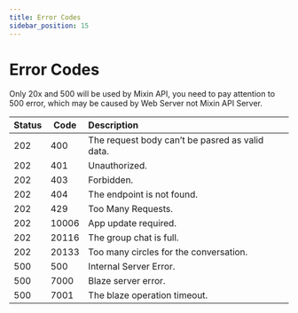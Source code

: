 ```yaml
---
title: Error Codes
sidebar_position: 15
---
```


# Error Codes

Only 20x and 500 will be used by Mixin API, you need to pay attention to 500 error, which may be caused by Web Server not Mixin API Server.

| Status | Code  | Description                                     |
| ------ | ----- | :---------------------------------------------- |
| 202    | 400   | The request body can’t be pasred as valid data. |
| 202    | 401   | Unauthorized.                                   |
| 202    | 403   | Forbidden.                                      |
| 202    | 404   | The endpoint is not found.                      |
| 202    | 429   | Too Many Requests.                              |
| 202    | 10006 | App update required.                            |
| 202    | 20116 | The group chat is full.                         |
| 202    | 20133 | Too many circles for the conversation.          |
| 500    | 500   | Internal Server Error.                          |
| 500    | 7000  | Blaze server error.                             |
| 500    | 7001  | The blaze operation timeout.                    |
